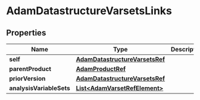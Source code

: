 

# AdamDatastructureVarsetsLinks

## Properties

Name | Type | Description | Notes
------------ | ------------- | ------------- | -------------
**self** | [**AdamDatastructureVarsetsRef**](AdamDatastructureVarsetsRef.md) |  |  [optional]
**parentProduct** | [**AdamProductRef**](AdamProductRef.md) |  |  [optional]
**priorVersion** | [**AdamDatastructureVarsetsRef**](AdamDatastructureVarsetsRef.md) |  |  [optional]
**analysisVariableSets** | [**List&lt;AdamVarsetRefElement&gt;**](AdamVarsetRefElement.md) |  |  [optional]




